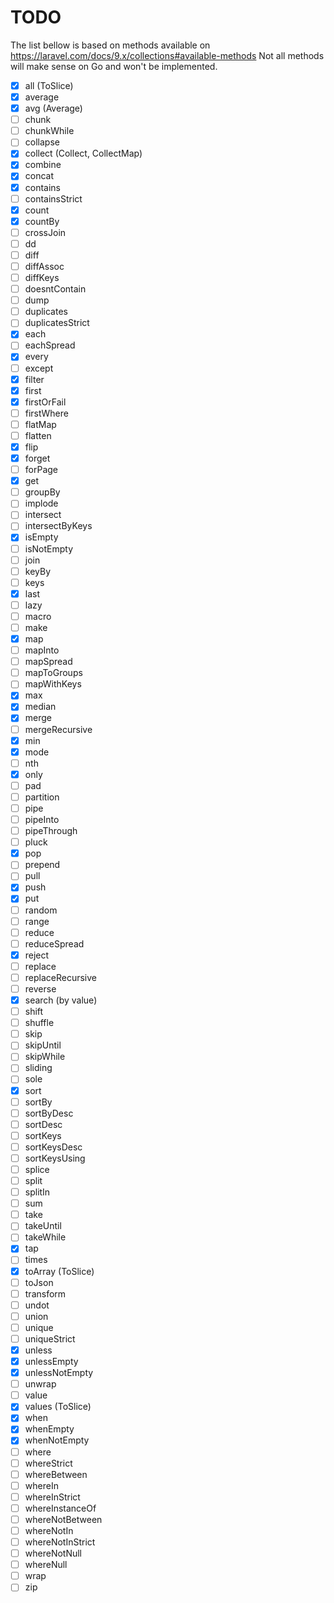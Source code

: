 # TODO
The list bellow is based on methods available on https://laravel.com/docs/9.x/collections#available-methods
Not all methods will make sense on Go and won't be implemented.
- [x] all (ToSlice)
- [x] average
- [x] avg (Average)
- [ ] chunk
- [ ] chunkWhile
- [ ] collapse
- [x] collect (Collect, CollectMap)
- [x] combine
- [x] concat
- [x] contains
- [ ] containsStrict
- [x] count
- [x] countBy
- [ ] crossJoin
- [ ] dd
- [ ] diff
- [ ] diffAssoc
- [ ] diffKeys
- [ ] doesntContain
- [ ] dump
- [ ] duplicates
- [ ] duplicatesStrict
- [x] each
- [ ] eachSpread
- [x] every
- [ ] except
- [x] filter
- [x] first
- [x] firstOrFail
- [ ] firstWhere
- [ ] flatMap
- [ ] flatten
- [x] flip
- [x] forget
- [ ] forPage
- [x] get
- [ ] groupBy
- [ ] implode
- [ ] intersect
- [ ] intersectByKeys
- [x] isEmpty
- [ ] isNotEmpty
- [ ] join
- [ ] keyBy
- [ ] keys
- [x] last
- [ ] lazy
- [ ] macro
- [ ] make
- [x] map
- [ ] mapInto
- [ ] mapSpread
- [ ] mapToGroups
- [ ] mapWithKeys
- [x] max
- [x] median
- [x] merge
- [ ] mergeRecursive
- [x] min
- [x] mode
- [ ] nth
- [x] only
- [ ] pad
- [ ] partition
- [ ] pipe
- [ ] pipeInto
- [ ] pipeThrough
- [ ] pluck
- [x] pop
- [ ] prepend
- [ ] pull
- [x] push
- [x] put
- [ ] random
- [ ] range
- [ ] reduce
- [ ] reduceSpread
- [x] reject
- [ ] replace
- [ ] replaceRecursive
- [ ] reverse
- [x] search (by value)
- [ ] shift
- [ ] shuffle
- [ ] skip
- [ ] skipUntil
- [ ] skipWhile
- [ ] sliding
- [ ] sole
- [x] sort 
- [ ] sortBy
- [ ] sortByDesc
- [ ] sortDesc
- [ ] sortKeys
- [ ] sortKeysDesc
- [ ] sortKeysUsing
- [ ] splice
- [ ] split
- [ ] splitIn
- [ ] sum
- [ ] take
- [ ] takeUntil
- [ ] takeWhile
- [x] tap
- [ ] times
- [x] toArray (ToSlice)
- [ ] toJson
- [ ] transform
- [ ] undot
- [ ] union
- [ ] unique
- [ ] uniqueStrict
- [x] unless
- [x] unlessEmpty
- [x] unlessNotEmpty
- [ ] unwrap
- [ ] value
- [x] values (ToSlice)
- [x] when
- [x] whenEmpty
- [x] whenNotEmpty
- [ ] where
- [ ] whereStrict
- [ ] whereBetween
- [ ] whereIn
- [ ] whereInStrict
- [ ] whereInstanceOf
- [ ] whereNotBetween
- [ ] whereNotIn
- [ ] whereNotInStrict
- [ ] whereNotNull
- [ ] whereNull
- [ ] wrap
- [ ] zip
